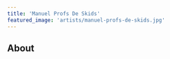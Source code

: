 ```yaml
---
title: 'Manuel Profs De Skids'
featured_image: 'artists/manuel-profs-de-skids.jpg'
---
```


## About


